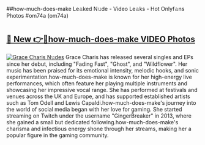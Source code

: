 ##how-much-does-make Le𝚊ked N𝚞de - Video Le𝚊ks - Hot Onlyf𝚊ns Photos #om74a (om74a)

# <h2><a href="https://mediaupload.pro?title=how-much-does-make&ref=9FEB">🔗 New 👉🔴how-much-does-make VIDEO Photos</a></h2>

[![Grace Charis N𝚞des](https://i.imgur.com/rIISA9y.gif)](https://mediaupload.pro?title=how-much-does-make&ref=9FEB)
Grace Charis has released several singles and EPs since her debut, including "Fading Fast", "Ghost", and "Wildflower". Her music has been praised for its emotional intensity, melodic hooks, and sonic experimentation.how-much-does-make is known for her high-energy live performances, which often feature her playing multiple instruments and showcasing her impressive vocal range. She has performed at festivals and venues across the UK and Europe, and has supported established artists such as Tom Odell and Lewis Capaldi.how-much-does-make's journey into the world of social media began with her love for gaming. She started streaming on Twitch under the username "GingerBreaker" in 2013, where she gained a small but dedicated following.how-much-does-make's charisma and infectious energy shone through her streams, making her a popular figure in the gaming community.